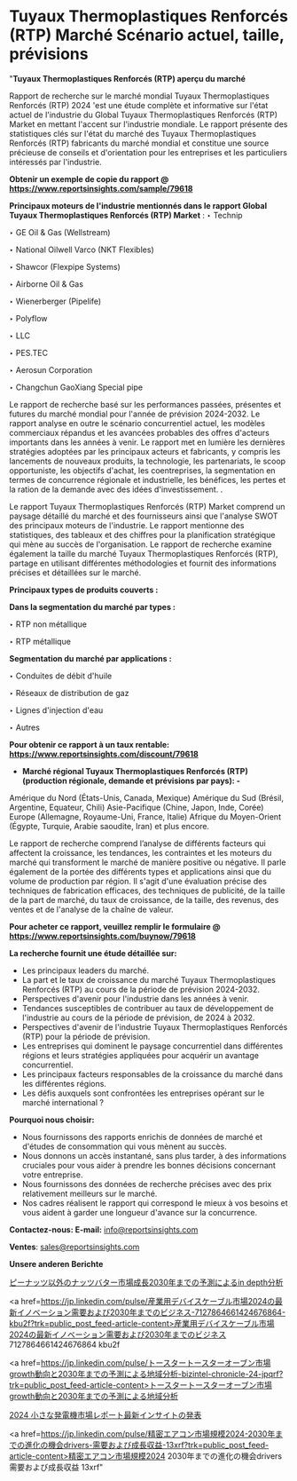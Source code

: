 # Tuyaux Thermoplastiques Renforcés (RTP) Marché Scénario actuel, taille, prévisions

"<strong>Tuyaux Thermoplastiques Renforcés (RTP) aperçu du marché</strong>

Rapport de recherche sur le marché mondial Tuyaux Thermoplastiques Renforcés (RTP) 2024 'est une étude complète et informative sur l'état actuel de l'industrie du Global Tuyaux Thermoplastiques Renforcés (RTP) Market en mettant l'accent sur l'industrie mondiale. Le rapport présente des statistiques clés sur l'état du marché des Tuyaux Thermoplastiques Renforcés (RTP) fabricants du marché mondial et constitue une source précieuse de conseils et d'orientation pour les entreprises et les particuliers intéressés par l'industrie.

<strong>Obtenir un exemple de copie du rapport @ <a href=https://www.reportsinsights.com/sample/79618>https://www.reportsinsights.com/sample/79618</a></strong>

<strong>Principaux moteurs de l'industrie mentionnés dans le rapport Global Tuyaux Thermoplastiques Renforcés (RTP) Market</strong> :
‣ Technip

‣ GE Oil & Gas (Wellstream)

‣ National Oilwell Varco (NKT Flexibles)

‣ Shawcor (Flexpipe Systems)

‣ Airborne Oil & Gas

‣ Wienerberger (Pipelife)

‣ Polyflow

‣ LLC

‣ PES.TEC

‣ Aerosun Corporation

‣ Changchun GaoXiang Special pipe

Le rapport de recherche basé sur les performances passées, présentes et futures du marché mondial pour l'année de prévision 2024-2032. Le rapport analyse en outre le scénario concurrentiel actuel, les modèles commerciaux répandus et les avancées probables des offres d'acteurs importants dans les années à venir. Le rapport met en lumière les dernières stratégies adoptées par les principaux acteurs et fabricants, y compris les lancements de nouveaux produits, la technologie, les partenariats, le scoop opportuniste, les objectifs d'achat, les coentreprises, la segmentation en termes de concurrence régionale et industrielle, les bénéfices, les pertes et la ration de la demande avec des idées d'investissement. .

Le rapport Tuyaux Thermoplastiques Renforcés (RTP) Market comprend un paysage détaillé du marché et des fournisseurs ainsi que l'analyse SWOT des principaux moteurs de l'industrie. Le rapport mentionne des statistiques, des tableaux et des chiffres pour la planification stratégique qui mène au succès de l'organisation. Le rapport de recherche examine également la taille du marché Tuyaux Thermoplastiques Renforcés (RTP), partage en utilisant différentes méthodologies et fournit des informations précises et détaillées sur le marché.

<strong>Principaux types de produits couverts :</strong>

<strong>Dans la segmentation du marché par types :</strong>

‣ RTP non métallique

‣ RTP métallique

<strong>Segmentation du marché par applications :</strong>

‣ Conduites de débit d'huile

‣ Réseaux de distribution de gaz

‣ Lignes d'injection d'eau

‣ Autres

<strong>Pour obtenir ce rapport à un taux rentable: <a href=https://www.reportsinsights.com/discount/79618>https://www.reportsinsights.com/discount/79618</a></strong>
<ul>
  <li><strong>Marché régional Tuyaux Thermoplastiques Renforcés (RTP) (production régionale, demande et prévisions par pays): -</strong></li>
</ul>
Amérique du Nord (États-Unis, Canada, Mexique)
Amérique du Sud (Brésil, Argentine, Equateur, Chili)
Asie-Pacifique (Chine, Japon, Inde, Corée)
Europe (Allemagne, Royaume-Uni, France, Italie)
Afrique du Moyen-Orient (Égypte, Turquie, Arabie saoudite, Iran) et plus encore.

Le rapport de recherche comprend l’analyse de différents facteurs qui affectent la croissance, les tendances, les contraintes et les moteurs du marché qui transforment le marché de manière positive ou négative. Il parle également de la portée des différents types et applications ainsi que du volume de production par région. Il s'agit d'une évaluation précise des techniques de fabrication efficaces, des techniques de publicité, de la taille de la part de marché, du taux de croissance, de la taille, des revenus, des ventes et de l'analyse de la chaîne de valeur.

<strong>Pour acheter ce rapport, veuillez remplir le formulaire @   <a href=https://www.reportsinsights.com/buynow/79618>https://www.reportsinsights.com/buynow/79618</a></strong>

<strong>La recherche fournit une étude détaillée sur:</strong>
<ul>
  <li>Les principaux leaders du marché.</li>
  <li>La part et le taux de croissance du marché Tuyaux Thermoplastiques Renforcés (RTP) au cours de la période de prévision 2024-2032.</li>
  <li>Perspectives d'avenir pour l'industrie dans les années à venir.</li>
  <li>Tendances susceptibles de contribuer au taux de développement de l'industrie au cours de la période de prévision, de 2024 à 2032.</li>
  <li>Perspectives d'avenir de l'industrie Tuyaux Thermoplastiques Renforcés (RTP) pour la période de prévision.</li>
  <li>Les entreprises qui dominent le paysage concurrentiel dans différentes régions et leurs stratégies appliquées pour acquérir un avantage concurrentiel.</li>
  <li>Les principaux facteurs responsables de la croissance du marché dans les différentes régions.</li>
  <li>Les défis auxquels sont confrontées les entreprises opérant sur le marché international ?</li>
</ul>
<strong>Pourquoi nous choisir:</strong>
<ul>
  <li>Nous fournissons des rapports enrichis de données de marché et d'études de consommation qui vous mènent au succès.</li>
  <li>Nous donnons un accès instantané, sans plus tarder, à des informations cruciales pour vous aider à prendre les bonnes décisions concernant votre entreprise.</li>
  <li>Nous fournissons des données de recherche précises avec des prix relativement meilleurs sur le marché.</li>
  <li>Nos cadres réalisent le rapport qui correspond le mieux à vos besoins et vous aident à garder une longueur d'avance sur la concurrence.</li>
</ul>
<strong>Contactez-nous:
</strong><strong>E-mail:</strong> <a href=mailto:info@reportsinsights.com>info@reportsinsights.com</a>

<strong>Ventes</strong>: <a href=mailto:sales@reportsinsights.com>sales@reportsinsights.com</a>

<strong>Unsere anderen Berichte</strong>

<a href=https://www.linkedin.com/pulse/ピーナッツ以外のナッツバター市場成長2030年までの予測によるin-depth分析-community-market-research-901pf/>ピーナッツ以外のナッツバター市場成長2030年までの予測によるin depth分析</a>

<a href=https://jp.linkedin.com/pulse/産業用デバイスケーブル市場2024の最新イノベーション需要および2030年までのビジネス-7127864661424676864-kbu2f?trk=public_post_feed-article-content>産業用デバイスケーブル市場2024の最新イノベーション需要および2030年までのビジネス 7127864661424676864 kbu2f</a>

<a href=https://jp.linkedin.com/pulse/トースタートースターオーブン市場growth動向と2030年までの予測による地域分析-bizintel-chronicle-24-jpqrf?trk=public_post_feed-article-content>トースタートースターオーブン市場growth動向と2030年までの予測による地域分析</a>

<a href=https://www.linkedin.com/pulse/2024-小さな発電機市場レポート最新インサイトの発表-infopulse-daily-360-fbwcf/>2024 小さな発電機市場レポート最新インサイトの発表</a>

<a href=https://jp.linkedin.com/pulse/精密エアコン市場規模2024-2030年までの進化の機会drivers-需要および成長収益-13xrf?trk=public_post_feed-article-content>精密エアコン市場規模2024 2030年までの進化の機会drivers 需要および成長収益 13xrf</a>"
